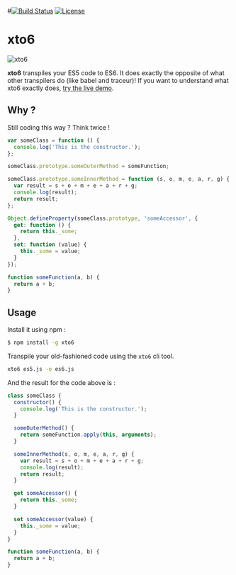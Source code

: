 #[![Build Status](https://img.shields.io/travis/mohebifar/xto6.svg)](http://travis-ci.org/mohebifar/xto6) [![License](http://img.shields.io/:license-mit-brightgreen.svg?style=flat)](http://mohebifar.mit-license.org) 

# xto6
![xto6](https://raw.githubusercontent.com/mohebifar/xto6-logo/master/logo.png)

**xto6** transpiles your ES5 code to ES6. It does exactly the opposite of what other transpilers do (like babel and traceur)! If you want to understand what xto6 exactly does, [try the live demo](https://mohebifar.github.io/xto6/#try-live).

## Why ?
Still coding this way ? Think twice !

```js
var someClass = function () {
  console.log('This is the constructor.');
};

someClass.prototype.someOuterMethod = someFunction;

someClass.prototype.someInnerMethod = function (s, o, m, e, a, r, g) {
  var result = s + o + m + e + a + r + g;
  console.log(result);
  return result;
};

Object.defineProperty(someClass.prototype, 'someAccessor', {
  get: function () {
    return this._some;
  },
  set: function (value) {
    this._some = value;
  }
});

function someFunction(a, b) {
  return a + b;
}
```

## Usage
Install it using npm :

```bash
$ npm install -g xto6
```

Transpile your old-fashioned code using the `xto6` cli tool.
```bash
xto6 es5.js -o es6.js
```

And the result for the code above is :

```js
class someClass {
  constructor() {
    console.log('This is the constructor.');
  }

  someOuterMethod() {
    return someFunction.apply(this, arguments);
  }

  someInnerMethod(s, o, m, e, a, r, g) {
    var result = s + o + m + e + a + r + g;
    console.log(result);
    return result;
  }

  get someAccessor() {
    return this._some;
  }

  set someAccessor(value) {
    this._some = value;
  }
}

function someFunction(a, b) {
  return a + b;
}
```
